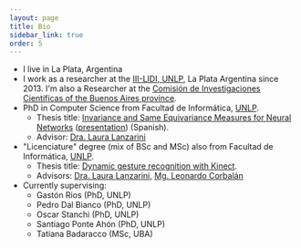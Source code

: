 ```yaml
---
layout: page
title: Bio
sidebar_link: true
order: 5
---
```



* I live in La Plata, Argentina
* I work as a researcher at the [III-LIDI, UNLP](http://www.lidi.info.unlp.edu.ar), La Plata Argentina since 2013. I'm also a Researcher at the [Comisión de Investigaciones Científicas of the Buenos Aires province](https://www.cic.gba.gob.ar/).
*  PhD in Computer Science from Facultad de Informática, [UNLP](http://unlp.edu.ar). 
   *  Thesis title: [Invariance and Same Equivariance Measures for Neural Networks](publications/tesis.pdf)  ([presentation](publications/presentation.pdf)) (Spanish). 
   *  Advisor: [Dra. Laura Lanzarini](http://weblidi.info.unlp.edu.ar/wp/en/recursos-humanos/investigadores-profesores/lanzarini-laura/)
*  "Licenciature" degree (mix of BSc and MSc) also from Facultad de Informática, [UNLP](http://unlp.edu.ar). 
   *  Thesis title: [Dynamic gesture recognition with Kinect](http://sedici.unlp.edu.ar/handle/10915/36025). 
   *  Advisors: [Dra. Laura Lanzarini](http://weblidi.info.unlp.edu.ar/wp/en/recursos-humanos/investigadores-profesores/lanzarini-laura/), [Mg. Leonardo Corbalán](http://weblidi.info.unlp.edu.ar/wp/en/recursos-humanos/investigadores-profesores/corbalan-leonardo-2/)
* Currently supervising:
   * Gastón Rios (PhD, UNLP)
   * Pedro Dal Bianco (PhD, UNLP)
   * Oscar Stanchi (PhD, UNLP)
   * Santiago Ponte Ahón (PhD, UNLP)
   * Tatiana Badaracco (MSc, UBA)